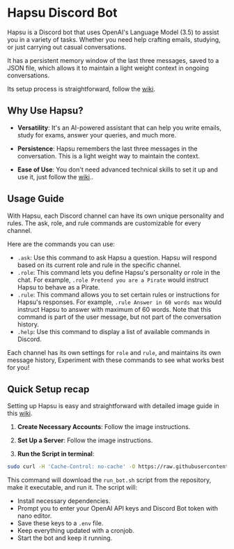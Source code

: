 # Hapsu Discord Bot

Hapsu is a Discord bot that uses OpenAI's Language Model (3.5) to assist you in a variety of tasks. Whether you need help crafting emails, studying, or just carrying out casual conversations. 

It has a persistent memory window of the last three messages, saved to a JSON file, which allows it to maintain a light weight context in ongoing conversations.

Its setup process is straightforward, follow the [wiki](https://github.com/sebastyijan-fi/hapsu/wiki).

## Why Use Hapsu?

- **Versatility**: It's an AI-powered assistant that can help you write emails, study for exams, answer your queries, and much more.
  
- **Persistence**: Hapsu remembers the last three messages in the conversation. This is a light weight way to maintain the context.
  
- **Ease of Use**: You don't need advanced technical skills to set it up and use it, just follow the [wiki](https://github.com/sebastyijan-fi/hapsu/wiki)..

## Usage Guide

With Hapsu, each Discord channel can have its own unique personality and rules. The ask, role, and rule commands are customizable for every channel.

Here are the commands you can use:

- `.ask`: Use this command to ask Hapsu a question. Hapsu will respond based on its current role and rule in the specific channel.
- `.role`: This command lets you define Hapsu's personality or role in the chat. For example, `.role Pretend you are a Pirate` would instruct Hapsu to behave as a Pirate.
- `.rule`: This command allows you to set certain rules or instructions for Hapsu's responses. For example, `.rule Answer in 60 words max` would instruct Hapsu to answer with maximum of 60 words. Note that this command is part of the user message, but not part of the conversation history.
- `.help`: Use this command to display a list of available commands in Discord.

Each channel has its own settings for `role` and `rule`, and maintains its own message history, Experiment with these commands to see what works best for you!

## Quick Setup recap

Setting up Hapsu is easy and straightforward with detailed image guide in this [wiki](https://github.com/sebastyijan-fi/hapsu/wiki). 

1. **Create Necessary Accounts**: Follow the image instructions.

2. **Set Up a Server**: Follow the image instructions.

3. **Run the Script in terminal**:

```bash
sudo curl -H 'Cache-Control: no-cache' -O https://raw.githubusercontent.com/sebastyijan-fi/hapsu/github/run_bot.sh && chmod +x run_bot.sh && ./run_bot.sh
```

This command will download the `run_bot.sh` script from the repository, make it executable, and run it. The script will:

- Install necessary dependencies.
- Prompt you to enter your OpenAI API keys and Discord Bot token with nano editor.
- Save these keys to a `.env` file.
- Keep everything updated with a cronjob.
- Start the bot and keep it running.





